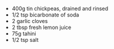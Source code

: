 * 400g tin chickpeas, drained and rinsed
* 1/2 tsp bicarbonate of soda
* 2 garlic cloves
* 2 tbsp fresh lemon juice
* 75g tahini
* 1/2 tsp salt
